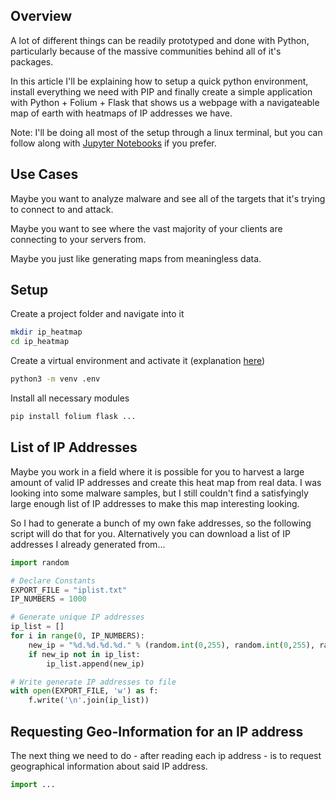 ## Overview

A lot of different things can be readily prototyped and done with Python, particularly because of the massive communities behind all of it's packages.

In this article I'll be explaining how to setup a quick python environment, install everything we need with PIP and finally create a simple application with Python + Folium + Flask that shows us a webpage with a navigateable map of earth with heatmaps of IP addresses we have.

Note: I'll be doing all most of the setup through a linux terminal, but you can follow along with [Jupyter Notebooks](/python/jupyter_notebooks_) if you prefer.

## Use Cases

Maybe you want to analyze malware and see all of the targets that it's trying to connect to and attack.

Maybe you want to see where the vast majority of your clients are connecting to your servers from.

Maybe you just like generating maps from meaningless data.

## Setup

Create a project folder and navigate into it

```bash
mkdir ip_heatmap
cd ip_heatmap
```

Create a virtual environment and activate it (explanation [here](/blog/python/virtual_environments_))

```bash
python3 -m venv .env
```

Install all necessary modules

```bash
pip install folium flask ...
```

## List of IP Addresses

Maybe you work in a field where it is possible for you to harvest a large amount of valid IP addresses and create this heat map from real data. I was looking into some malware samples, but I still couldn't find a satisfyingly large enough list of IP addresses to make this map interesting looking.

So I had to generate a bunch of my own fake addresses, so the following script will do that for you. Alternatively you can download a list of IP addresses I already generated from...

```python
import random

# Declare Constants
EXPORT_FILE = "iplist.txt"
IP_NUMBERS = 1000

# Generate unique IP addresses
ip_list = []
for i in range(0, IP_NUMBERS):
    new_ip = "%d.%d.%d.%d." % (random.int(0,255), random.int(0,255), random.int(0,255), random.int(0,255))
    if new_ip not in ip_list:
        ip_list.append(new_ip)

# Write generate IP addresses to file
with open(EXPORT_FILE, 'w') as f:
    f.write('\n'.join(ip_list))
```

## Requesting Geo-Information for an IP address

The next thing we need to do - after reading each ip address - is to request geographical information about said IP address.

```python
import ...
```
